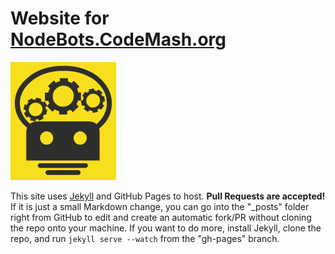 # Website for [NodeBots.CodeMash.org](http://nodebots.codemash.org)

![NodeBots CodeMash logo](assets/nodebots.codemash.final.png)

This site uses [Jekyll](http://jekyllrb.com/) and GitHub Pages to host.  **Pull Requests are accepted!**  If it is just a small Markdown change, you can go into the "_posts" folder right from GitHub to edit and create an automatic fork/PR without cloning the repo onto your machine.  If you want to do more, install Jekyll, clone the repo, and run `jekyll serve --watch` from the "gh-pages" branch.
